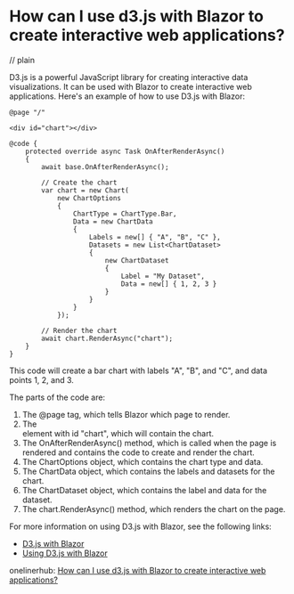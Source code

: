 # How can I use d3.js with Blazor to create interactive web applications?
// plain

D3.js is a powerful JavaScript library for creating interactive data visualizations. It can be used with Blazor to create interactive web applications. Here's an example of how to use D3.js with Blazor:

```
@page "/"

<div id="chart"></div>

@code {
    protected override async Task OnAfterRenderAsync()
    {
        await base.OnAfterRenderAsync();

        // Create the chart
        var chart = new Chart(
            new ChartOptions
            {
                ChartType = ChartType.Bar,
                Data = new ChartData
                {
                    Labels = new[] { "A", "B", "C" },
                    Datasets = new List<ChartDataset>
                    {
                        new ChartDataset
                        {
                            Label = "My Dataset",
                            Data = new[] { 1, 2, 3 }
                        }
                    }
                }
            });

        // Render the chart
        await chart.RenderAsync("chart");
    }
}
```

This code will create a bar chart with labels "A", "B", and "C", and data points 1, 2, and 3.

The parts of the code are:
1. The @page tag, which tells Blazor which page to render.
2. The <div> element with id "chart", which will contain the chart.
3. The OnAfterRenderAsync() method, which is called when the page is rendered and contains the code to create and render the chart.
4. The ChartOptions object, which contains the chart type and data.
5. The ChartData object, which contains the labels and datasets for the chart.
6. The ChartDataset object, which contains the label and data for the dataset.
7. The chart.RenderAsync() method, which renders the chart on the page.

For more information on using D3.js with Blazor, see the following links:

- [D3.js with Blazor](https://www.telerik.com/blogs/d3js-with-blazor)
- [Using D3.js with Blazor](https://www.blazorhelpwebsite.com/Blog/tabid/61/EntryId/4353/Using-D3js-with-Blazor.aspx)

onelinerhub: [How can I use d3.js with Blazor to create interactive web applications?](https://onelinerhub.com/javascript-d3/how-can-i-use-d--js-with-blazor-to-create-interactive-web-applications)